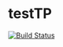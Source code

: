 # testTP
[![Build Status](https://travis-ci.org/Ramon-Balaguer/testTP.svg?branch=master)](https://travis-ci.org/Ramon-Balaguer/testTP)

